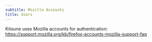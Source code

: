 ```yaml
---
subtitle: Mozilla Accounts
title: Users
---
```


Kitsune uses Mozilla accounts for authentication:
<https://support.mozilla.org/kb/firefox-accounts-mozilla-support-faq>
